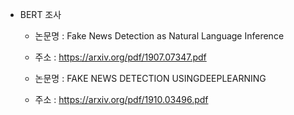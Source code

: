  * BERT 조사
   - 논문명 : Fake News Detection as Natural Language Inference
   - 주소 : https://arxiv.org/pdf/1907.07347.pdf
 
   - 논문명 : FAKE NEWS DETECTION USINGDEEPLEARNING 
   - 주소 : https://arxiv.org/pdf/1910.03496.pdf

